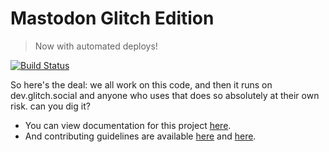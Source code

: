 #  Mastodon Glitch Edition  #

>   Now with automated deploys!

[![Build Status](https://travis-ci.org/glitch-soc/mastodon.svg?branch=master)](https://travis-ci.org/glitch-soc/mastodon)

So here's the deal: we all work on this code, and then it runs on dev.glitch.social and anyone who uses that does so absolutely at their own risk. can you dig it?

- You can view documentation for this project [here](https://glitch-soc.github.io/docs/).
- And contributing guidelines are available [here](CONTRIBUTING.md) and [here](https://glitch-soc.github.io/docs/contributing/).


